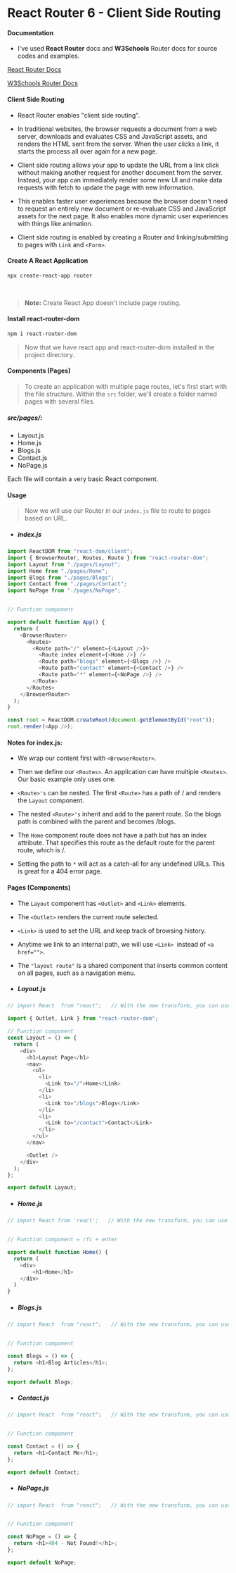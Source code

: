 # React Router 6 - Client Side Routing

#### Documentation

 - I've used **React Router** docs and **W3Schools** Router docs for source codes and examples. 

[React Router Docs](https://reactrouter.com/docs/en/v6/getting-started/overview)

[W3Schools Router Docs](https://www.w3schools.com/react/react_router.asp)


#### Client Side Routing

- React Router enables "client side routing".

- In traditional websites, the browser requests a document from a web server, downloads and evaluates CSS and JavaScript assets, and renders the HTML sent from the server. When the user clicks a link, it starts the process all over again for a new page.

- Client side routing allows your app to update the URL from a link click without making another request for another document from the server. Instead, your app can immediately render some new UI and make data requests with fetch to update the page with new information.

- This enables faster user experiences because the browser doesn't need to request an entirely new document or re-evaluate CSS and JavaScript assets for the next page. It also enables more dynamic user experiences with things like animation.

- Client side routing is enabled by creating a Router and linking/submitting to pages with ``Link`` and ``<Form>``.


#### Create A React Application

```sh
npx create-react-app router
```

<br>

> **Note:** Create React App doesn't include page routing. 

#### Install react-router-dom

```sh
npm i react-router-dom
```

> Now that we have react app and react-router-dom installed in the project directory.

#### Components (Pages)

> To create an application with multiple page routes, let's first start with the file structure. Within the ``src`` folder, we'll create a folder named pages with several files.

##### src/pages/: 
- Layout.js
- Home.js
- Blogs.js
- Contact.js
- NoPage.js  

Each file will contain a very basic React component.


#### Usage

> Now we will use our Router in our ``index.js`` file to route to pages based on URL.

- ##### index.js

```js
import ReactDOM from "react-dom/client";
import { BrowserRouter, Routes, Route } from "react-router-dom";
import Layout from "./pages/Layout";
import Home from "./pages/Home";
import Blogs from "./pages/Blogs";
import Contact from "./pages/Contact";
import NoPage from "./pages/NoPage";


// Function component

export default function App() {
  return (
    <BrowserRouter>
      <Routes>
        <Route path="/" element={<Layout />}>
          <Route index element={<Home />} />
          <Route path="blogs" element={<Blogs />} />
          <Route path="contact" element={<Contact />} />
          <Route path="*" element={<NoPage />} />
        </Route>
      </Routes>
    </BrowserRouter>
  );
}

const root = ReactDOM.createRoot(document.getElementById("root"));
root.render(<App />);
```

#### Notes for index.js:

- We wrap our content first with ``<BrowserRouter>``.

- Then we define our ``<Routes>``. An application can have multiple ``<Routes>``. Our basic example only uses one.

- ``<Route>'s`` can be nested. The first ``<Route>`` has a path of / and renders the ``Layout`` component.

- The nested ``<Route>'s`` inherit and add to the parent route. So the blogs path is combined with the parent and becomes /blogs.

- The ``Home`` component route does not have a path but has an index attribute. That specifies this route as the default route for the parent route, which is /.

- Setting the path to ``*`` will act as a catch-all for any undefined URLs. This is great for a 404 error page.

#### Pages (Components)

- The ``Layout`` component has ``<Outlet>`` and ``<Link>`` elements.

- The ``<Outlet>`` renders the current route selected.

- ``<Link>`` is used to set the URL and keep track of browsing history.

- Anytime we link to an internal path, we will use ``<Link> ``instead of ``<a href="">``.

- The ``"layout route"`` is a shared component that inserts common content on all pages, such as a navigation menu.

- ##### Layout.js

```js
// import React  from "react";   // With the new transform, you can use JSX without importing React.

import { Outlet, Link } from "react-router-dom";

// Function component
const Layout = () => {
  return (
    <div>
      <h1>Layout Page</h1>
      <nav>
        <ul>
          <li>
            <Link to="/">Home</Link>
          </li>
          <li>
            <Link to="/blogs">Blogs</Link>
          </li>
          <li>
            <Link to="/contact">Contact</Link>
          </li>
        </ul>
      </nav>

      <Outlet />
    </div>
  );
};

export default Layout;
```

- ##### Home.js

```js
// import React from 'react';   // With the new transform, you can use JSX without importing React.


// Function component = rfc + enter

export default function Home() {
  return (
    <div>
        <h1>Home</h1>
    </div>
  )
}
```

- ##### Blogs.js

```js
// import React  from "react";   // With the new transform, you can use JSX without importing React.


// Function component

const Blogs = () => {
  return <h1>Blog Articles</h1>;
};

export default Blogs;
```

- ##### Contact.js

```js
// import React  from "react";   // With the new transform, you can use JSX without importing React.


// Function component

const Contact = () => {
  return <h1>Contact Me</h1>;
};

export default Contact;
```
- ##### NoPage.js

```js
// import React  from "react";   // With the new transform, you can use JSX without importing React.


// Function component

const NoPage = () => {
  return <h1>404 - Not Found!</h1>;
};

export default NoPage;
```


